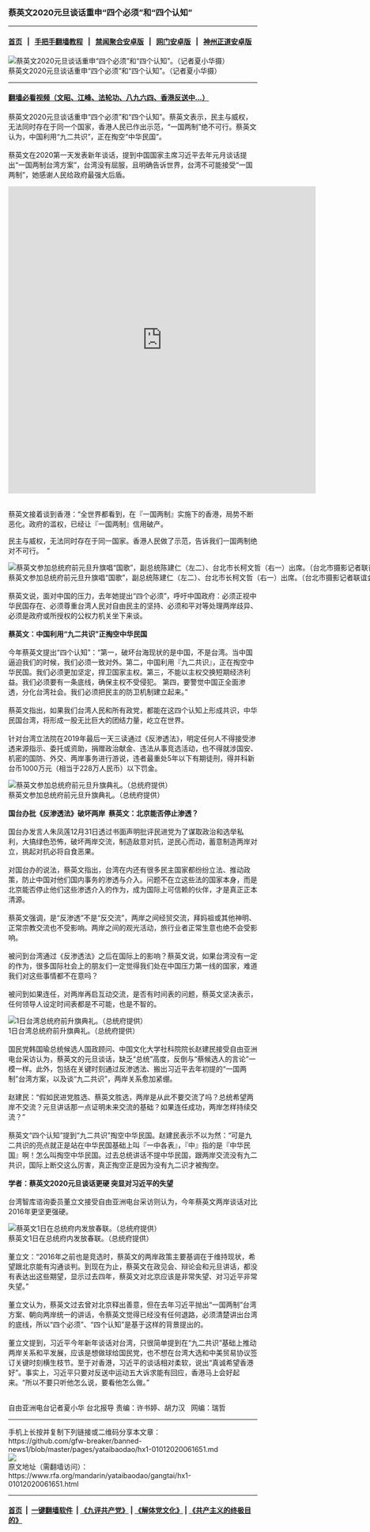 ### 蔡英文2020元旦谈话重申“四个必须”和“四个认知”
------------------------

#### [首页](https://github.com/gfw-breaker/banned-news1/blob/master/README.md) &nbsp;&nbsp;|&nbsp;&nbsp; [手把手翻墙教程](https://github.com/gfw-breaker/guides/wiki) &nbsp;&nbsp;|&nbsp;&nbsp; [禁闻聚合安卓版](https://github.com/gfw-breaker/bn-android) &nbsp;&nbsp;|&nbsp;&nbsp; [网门安卓版](https://github.com/oGate2/oGate) &nbsp;&nbsp;|&nbsp;&nbsp; [神州正道安卓版](https://github.com/SzzdOgate/update) 



<div id="headerimg">
 <img alt="蔡英文2020元旦谈话重申“四个必须”和“四个认知”。（记者夏小华摄）" src="https://www.rfa.org/mandarin/yataibaodao/gangtai/hx1-01012020061651.html/852182f165874e00.jpg/@@images/f7bec43d-eff1-4470-8185-658fcc078afd.jpeg" title="蔡英文2020元旦谈话重申“四个必须”和“四个认知”。（记者夏小华摄）"/>
 <div id="headerimgcontents">
  <div id="headerimgcaption">
   <span>
    蔡英文2020元旦谈话重申“四个必须”和“四个认知”。（记者夏小华摄）
   </span>
   <!-- zoomattribute -->
  </div>
  <!-- headerimgcaption -->
 </div>
 <!-- headerimagecontents -->
</div>

<hr/>


#### [翻墙必看视频（文昭、江峰、法轮功、八九六四、香港反送中...）](http://167.172.214.107/home.html)

<div id="storytext">
 <div>
  <div class="slot_header">
  </div>
 </div>
 <p>
  蔡英文2020元旦谈话重申“四个必须”和“四个认知”。蔡英文表示，民主与威权，无法同时存在于同一个国家，香港人民已作出示范，“一国两制”绝不可行。蔡英文认为，中国利用“九二共识”，正在掏空“中华民国”。
  <br/>
  <br/>
  蔡英文在2020第一天发表新年谈话，提到中国国家主席习近平去年元月谈话提出“一国两制台湾方案”，台湾没有屈服，且明确告诉世界，台湾不可能接受“一国两制”，她感谢人民给政府最强大后盾。
 </p>
 <p>
 </p>
 <p>
  <iframe frameborder="0" height="620" scrolling="no" src="https://www.facebook.com/plugins/video.php?href=https%3A%2F%2Fwww.facebook.com%2FRFAChinese%2Fvideos%2F1017224625303709%2F&amp;show_text=0&amp;width=622" width="622">
  </iframe>
 </p>
 <p>
 </p>
 <p>
  <br/>
  蔡英文接着谈到香港：“全世界都看到，在『一国两制』实施下的香港，局势不断恶化。政府的滥权，已经让『一国两制』信用破产。
 </p>
 <p>
  民主与威权，无法同时存在于同一国家。香港人民做了示范，告诉我们一国两制绝对不可行。  ”
 </p>
 <p>
 </p>
 <p>
  <div class="image-inline captioned" style="width:1500px;">
   <div style="width:1500px;">
    <img alt="蔡英文参加总统府前元旦升旗唱“国歌”，副总统陈建仁（左二）、台北市长柯文哲（右一）出席。（台北市摄影记者联谊会提供）" src="https://www.rfa.org/mandarin/yataibaodao/gangtai/hx1-01012020061651.html/852182f165875531570b6b4c4e8c.jpg" title="蔡英文参加总统府前元旦升旗唱“国歌”，副总统陈建仁（左二）、台北市长柯文哲（右一）出席。（台北市摄影记者联谊会提供）"/>
   </div>
   <div class="image-caption">
    <span style="width:1500px;">
     蔡英文参加总统府前元旦升旗唱“国歌”，副总统陈建仁（左二）、台北市长柯文哲（右一）出席。（台北市摄影记者联谊会提供）
    </span>
    <span class="copyright">
    </span>
   </div>
  </div>
  <br/>
  蔡英文说，面对中国的压力，去年她提出“四个必须”，呼吁中国政府：必须正视中华民国存在、必须尊重台湾人民对自由民主的坚持、必须和平对等处理两岸歧异、必须是政府或所授权的公权力机关坐下来谈。
  <br/>
  <br/>
  <b>
   蔡英文：中国利用“九二共识”正掏空中华民国
   <br/>
  </b>
  <br/>
  今年蔡英文提出“四个认知”：“第一，破坏台海现状的是中国，不是台湾。当中国逼迫我们的时候，我们必须一致对外。第二，中国利用『九二共识』，正在掏空中华民国。我们必须更加坚定，捍卫国家主权。第三，不能以主权交换短期经济利益。我们必须要有一条底线，确保主权不受侵犯。 第四，要警觉中国正全面渗透，分化台湾社会。我们必须把民主的防卫机制建立起来。”
  <br/>
  <br/>
  蔡英文指出，如果我们台湾人民和所有政党，都能在这四个认知上形成共识，中华民国台湾，将形成一股无比巨大的团结力量，屹立在世界。
  <br/>
  <br/>
  针对台湾立法院在2019年最后一天三读通过《反渗透法》，明定任何人不得接受渗透来源指示、委托或资助，捐赠政治献金、违法从事竞选活动，也不得就涉国安、机密的国防、外交、两岸事务进行游说，违者最重处5年以下有期徒刑，得并科新台币1000万元（相当于228万人民币）以下罚金。
 </p>
 <p>
 </p>
 <p>
  <div class="image-inline captioned" style="width:799px;">
   <div style="width:799px;">
    <img alt="蔡英文参加总统府前元旦升旗典礼。（总统府提供）" src="https://www.rfa.org/mandarin/yataibaodao/gangtai/hx1-01012020061651.html/4e09.jpg" title="蔡英文参加总统府前元旦升旗典礼。（总统府提供）"/>
   </div>
   <div class="image-caption">
    <span style="width:799px;">
     蔡英文参加总统府前元旦升旗典礼。（总统府提供）
    </span>
    <span class="copyright">
    </span>
   </div>
  </div>
  <br/>
  <b>
   国台办批《反渗透法》破坏两岸  蔡英文：北京能否停止渗透？
  </b>
  <br/>
  <br/>
  国台办发言人朱凤莲12月31日透过书面声明批评民进党为了谋取政治和选举私利，大搞绿色恐怖，破坏两岸交流，制造敌意对抗，逆民心而动，蓄意制造两岸对立，挑起对抗必将自食恶果。
  <br/>
  <br/>
  对国台办的说法，蔡英文指出，台湾在内还有很多民主国家都纷纷立法、推动政策，防止中国对他们国内事务的渗透与介入。问题不在立这些法的国家本身，而是北京能否停止他们这些渗透介入的作为，成为国际上可信赖的伙伴，才是真正正本清源。
  <br/>
  <br/>
  蔡英文强调，是“反渗透”不是“反交流”，两岸之间经贸交流，拜妈祖或其他神明、正常宗教交流也不受影响。两岸之间的观光活动，旅行业者正常生意也绝不会受影响。
  <br/>
  <br/>
  被问到台湾通过《反渗透法》之后在国际上的影响？蔡英文说，如果台湾没有一定的作为，很多国际社会上的朋友们一定觉得我们处在中国压力第一线的国家，难道我们对这些事情都不在意吗？
  <br/>
  <br/>
  被问到如果连任，对两岸再启互动交流，是否有时间表的问题，蔡英文坚决表示，任何领导人设定时间表都是不可能，也是不智的。
 </p>
 <p>
 </p>
 <p>
  <div class="image-inline captioned" style="width:799px;">
   <div style="width:799px;">
    <img alt="1日台湾总统府前升旗典礼。（总统府提供）" src="https://www.rfa.org/mandarin/yataibaodao/gangtai/hx1-01012020061651.html/56db.jpg" title="1日台湾总统府前升旗典礼。（总统府提供）"/>
   </div>
   <div class="image-caption">
    <span style="width:799px;">
     1日台湾总统府前升旗典礼。（总统府提供）
    </span>
    <span class="copyright">
    </span>
   </div>
  </div>
  <br/>
  国民党韩国瑜总统候选人国政顾问、中国文化大学社科院院长赵建民接受自由亚洲电台采访认为，蔡英文的元旦谈话，缺乏“总统”高度，反倒与“蔡候选人的言论”一模一样。此外，包括在关键时刻通过反渗透法、搬出习近平去年初提的“一国两制”台湾方案，以及谈“九二共识”，两岸关系愈加紧绷。
  <br/>
  <br/>
  赵建民：“假如民进党胜选、蔡英文胜选，两岸是从此不要交流了吗？总统希望两岸不交流？元旦讲话那一点证明未来交流的基础？如果连任成功，两岸怎样持续交流？”
  <br/>
  <br/>
  蔡英文“四个认知”提到“九二共识”掏空中华民国。赵建民表示不以为然：“可是九二共识的亮点就正是站在中华民国基础上叫『一中各表』，『中』指的是『中华民国』啊！怎么叫掏空中华民国。过去总统讲话不提中华民国，跟两岸交流没有九二共识，国际上断交这么厉害，真正掏空正是因为没有九二识才被掏空。
  <br/>
  <b>
   <br/>
   学者：蔡英文2020元旦谈话更硬 突显对习近平的失望
  </b>
  <br/>
  <br/>
  台湾智库谘询委员董立文接受自由亚洲电台采访则认为，今年蔡英文两岸谈话对比2016年更坚更强硬。
 </p>
 <p>
 </p>
 <p>
  <div class="image-inline captioned" style="width:1500px;">
   <div style="width:1500px;">
    <img alt="蔡英文1日在总统府内发放春联。（总统府提供）" src="https://www.rfa.org/mandarin/yataibaodao/gangtai/hx1-01012020061651.html/4e94.jpg" title="蔡英文1日在总统府内发放春联。（总统府提供）"/>
   </div>
   <div class="image-caption">
    <span style="width:1500px;">
     蔡英文1日在总统府内发放春联。（总统府提供）
    </span>
    <span class="copyright">
    </span>
   </div>
  </div>
  <br/>
  董立文：“2016年之前也是竞选时，蔡英文的两岸政策主要基调在于维持现状，希望跟北京能有沟通谈判。到现在为止，蔡英文在政见会、辩论会和元旦讲话，都没有表达出这些期望，显示过去四年，蔡英文对北京应该是非常失望、对习近平非常失望。”
  <br/>
  <br/>
  董立文认为，蔡英文过去曾对北京释出善意，但在去年习近平抛出“一国两制”台湾方案、朝向两岸统一的讲话，令蔡英文觉得已经没有任何退路，必须清楚讲出台湾的底线，所以“四个必须”、“四个认知”是基于这样的背景提出的。
  <br/>
  <br/>
  董立文提到，习近平今年新年谈话对台湾，只很简单提到在“九二共识”基础上推动两岸关系和平发展，应该是想做球给国民党，也不想在台湾大选和中美贸易协议签订关键时刻横生枝节。至于对香港，习近平的谈话相对柔软，说出“真诚希望香港好”。事实上，习近平只要对反送中运动五大诉求能有回应，香港马上会好起来。“所以不要只听他怎么说，要看他怎么做。”
  <br/>
  <br/>
 </p>
 <p>
  自由亚洲电台记者夏小华 台北报导 责编：许书婷、胡力汉   网编：瑞哲
 </p>
</div>

<hr/>
手机上长按并复制下列链接或二维码分享本文章：<br/>
https://github.com/gfw-breaker/banned-news1/blob/master/pages/yataibaodao/hx1-01012020061651.md <br/>
<a href='https://github.com/gfw-breaker/banned-news1/blob/master/pages/yataibaodao/hx1-01012020061651.md'><img src='https://github.com/gfw-breaker/banned-news1/blob/master/pages/yataibaodao/hx1-01012020061651.md.png'/></a> <br/>
原文地址（需翻墙访问）：https://www.rfa.org/mandarin/yataibaodao/gangtai/hx1-01012020061651.html


------------------------
#### [首页](https://github.com/gfw-breaker/banned-news1/blob/master/README.md) &nbsp;|&nbsp; [一键翻墙软件](https://github.com/gfw-breaker/nogfw/blob/master/README.md) &nbsp;| [《九评共产党》](https://github.com/gfw-breaker/9ping.md/blob/master/README.md#九评之一评共产党是什么) | [《解体党文化》](https://github.com/gfw-breaker/jtdwh.md/blob/master/README.md) | [《共产主义的终极目的》](https://github.com/gfw-breaker/gczydzjmd.md/blob/master/README.md)


<img src='http://gfw-breaker.win/banned-news/pages/yataibaodao/hx1-01012020061651.md' width='0px' height='0px'/>